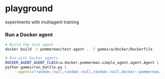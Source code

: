 # playground
experiments with multiagent training


### Run a Docker agent

```bash
# Build the test agent
docker build -t pommerman/test-agent . -f games/a/docker/Dockerfile 

# Run with Docker agents
DOCKER_AGENT_AGENT_CLASS=a.docker.pommerman.simple_agent.agent.Agent \
python games/run_battle.py \
    --agents="random::null,random::null,random::null,docker::pommerman/test-agent"

```
